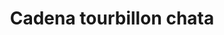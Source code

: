 ---
title: Cadena tourbillon chata
date: 
draft: false

# descripcion
description : Cadena tourbillon chata

materials: Plata 925

color: Plateado

dimensions: 40cm, 45cm y 50cm

code: 04-12-0109

type: "Colgantes"

categories: []

price: $1.300,00

# Images
# first image will be shown in the product page
images:
  # - image: "images/path_to_image"
  # La ubicacion de las imagenes es imagenes/Colgantes/Colgantes.Cadenas/04-12-0109-cadena-tourbillon-chata
  - image: "./images/colgantes/cadenas/04-12-0109-cadena-tourbillon-chata_a.JPG"
  - image: "./images/colgantes/cadenas/04-12-0109-cadena-tourbillon-chata_b.JPG"
---